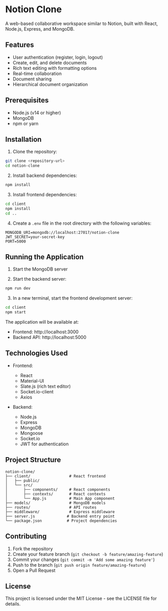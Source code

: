 # Notion Clone

A web-based collaborative workspace similar to Notion, built with React, Node.js, Express, and MongoDB.

## Features

- User authentication (register, login, logout)
- Create, edit, and delete documents
- Rich text editing with formatting options
- Real-time collaboration
- Document sharing
- Hierarchical document organization

## Prerequisites

- Node.js (v14 or higher)
- MongoDB
- npm or yarn

## Installation

1. Clone the repository:
```bash
git clone <repository-url>
cd notion-clone
```

2. Install backend dependencies:
```bash
npm install
```

3. Install frontend dependencies:
```bash
cd client
npm install
cd ..
```

4. Create a `.env` file in the root directory with the following variables:
```
MONGODB_URI=mongodb://localhost:27017/notion-clone
JWT_SECRET=your-secret-key
PORT=5000
```

## Running the Application

1. Start the MongoDB server

2. Start the backend server:
```bash
npm run dev
```

3. In a new terminal, start the frontend development server:
```bash
cd client
npm start
```

The application will be available at:
- Frontend: http://localhost:3000
- Backend API: http://localhost:5000

## Technologies Used

- Frontend:
  - React
  - Material-UI
  - Slate.js (rich text editor)
  - Socket.io-client
  - Axios

- Backend:
  - Node.js
  - Express
  - MongoDB
  - Mongoose
  - Socket.io
  - JWT for authentication

## Project Structure

```
notion-clone/
├── client/                 # React frontend
│   ├── public/
│   └── src/
│       ├── components/     # React components
│       ├── contexts/       # React contexts
│       └── App.js          # Main App component
├── models/                 # MongoDB models
├── routes/                 # API routes
├── middleware/             # Express middleware
├── server.js              # Backend entry point
└── package.json           # Project dependencies
```

## Contributing

1. Fork the repository
2. Create your feature branch (`git checkout -b feature/amazing-feature`)
3. Commit your changes (`git commit -m 'Add some amazing feature'`)
4. Push to the branch (`git push origin feature/amazing-feature`)
5. Open a Pull Request

## License

This project is licensed under the MIT License - see the LICENSE file for details.
